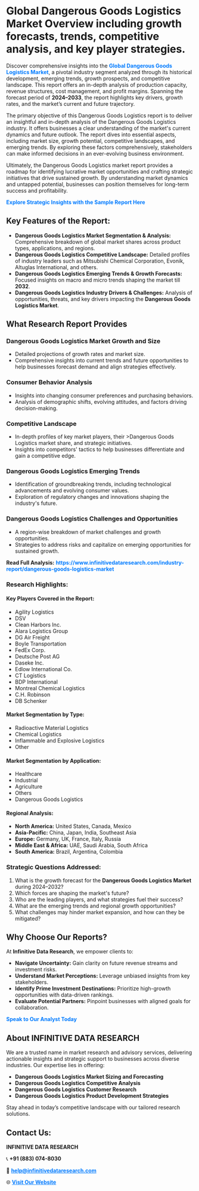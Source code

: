 <h1>Global Dangerous Goods Logistics Market Overview including growth forecasts, trends, competitive analysis, and key player strategies.</h1>
<p>
Discover comprehensive insights into the 
<a href="https://www.infinitivedataresearch.com/industry-report/dangerous-goods-logistics-market" rel="dofollow" style="color: #007BFF; text-decoration: none;"><strong>Global Dangerous Goods Logistics Market</strong></a>, a pivotal industry segment analyzed through its historical development, emerging trends, growth prospects, and competitive landscape. This report offers an in-depth analysis of production capacity, revenue structures, cost management, and profit margins. Spanning the forecast period of <strong>2024–2033</strong>, the report highlights key drivers, growth rates, and the market’s current and future trajectory.
</p>
<p>
The primary objective of this Dangerous Goods Logistics report is to deliver an insightful and in-depth analysis of the Dangerous Goods Logistics industry. It offers businesses a clear understanding of the market's current dynamics and future outlook. The report dives into essential aspects, including market size, growth potential, competitive landscapes, and emerging trends. By exploring these factors comprehensively, stakeholders can make informed decisions in an ever-evolving business environment.
</p>
<p>
Ultimately, the Dangerous Goods Logistics market report provides a roadmap for identifying lucrative market opportunities and crafting strategic initiatives that drive sustained growth. By understanding market dynamics and untapped potential, businesses can position themselves for long-term success and profitability.
</p>
<p>
<a href="https://www.infinitivedataresearch.com/request-sample/reportId=101870" style="color: #007BFF; text-decoration: none;"><strong>Explore Strategic Insights with the Sample Report Here</strong></a>
</p>

<h2>Key Features of the Report:</h2>
<ul>
<li><strong>Dangerous Goods Logistics Market Segmentation & Analysis:</strong> Comprehensive breakdown of global market shares across product types, applications, and regions.</li>
<li><strong>Dangerous Goods Logistics Competitive Landscape:</strong> Detailed profiles of industry leaders such as Mitsubishi Chemical Corporation, Evonik, Altuglas International, and others.</li>
<li><strong>Dangerous Goods Logistics Emerging Trends & Growth Forecasts:</strong> Focused insights on macro and micro trends shaping the market till <strong>2032</strong>.</li>
<li><strong>Dangerous Goods Logistics Industry Drivers & Challenges:</strong> Analysis of opportunities, threats, and key drivers impacting the <strong>Dangerous Goods Logistics Market</strong>.</li>
</ul>

<h2>What Research Report Provides</h2>
<h3>Dangerous Goods Logistics Market Growth and Size</h3>
<ul>
<li>Detailed projections of growth rates and market size.</li>
<li>Comprehensive insights into current trends and future opportunities to help businesses forecast demand and align strategies effectively.</li>
</ul>

<h3>Consumer Behavior Analysis</h3>
<ul>
<li>Insights into changing consumer preferences and purchasing behaviors.</li>
<li>Analysis of demographic shifts, evolving attitudes, and factors driving decision-making.</li>
</ul>

<h3>Competitive Landscape</h3>
<ul>
<li>In-depth profiles of key market players, their >Dangerous Goods Logistics market share, and strategic initiatives.</li>
<li>Insights into competitors' tactics to help businesses differentiate and gain a competitive edge.</li>
</ul>

<h3>Dangerous Goods Logistics Emerging Trends</h3>
<ul>
<li>Identification of groundbreaking trends, including technological advancements and evolving consumer values.</li>
<li>Exploration of regulatory changes and innovations shaping the industry's future.</li>
</ul>

<h3>Dangerous Goods Logistics Challenges and Opportunities</h3>
<ul>
<li>A region-wise breakdown of market challenges and growth opportunities.</li>
<li>Strategies to address risks and capitalize on emerging opportunities for sustained growth.</li>
</ul>
<p><strong>Read Full Analysis:</strong> <a href="https://www.infinitivedataresearch.com/industry-report/dangerous-goods-logistics-market" rel="dofollow" style="color: #007BFF; text-decoration: none;"><strong>https://www.infinitivedataresearch.com/industry-report/dangerous-goods-logistics-market</strong></a></p>
<h3>Research Highlights:</h3>
<h4>Key Players Covered in the Report:</h4>
<ul><li>Agility Logistics</li><li>DSV</li><li>Clean Harbors Inc.</li><li>Alara Logistics Group</li><li>DG Air Freight</li><li>Boyle Transportation</li><li>FedEx Corp.</li><li>Deutsche Post AG</li><li>Daseke Inc.</li><li>Edlow International Co.</li><li>CT Logistics</li><li>BDP International</li><li>Montreal Chemical Logistics</li><li>C.H. Robinson</li><li>DB Schenker</li></ul>
<h4>Market Segmentation by Type:</h4>
<ul><li>Radioactive Material Logistics</li><li>Chemical Logistics</li><li>Inflammable and Explosive Logistics</li><li>Other</li></ul>
<h4>Market Segmentation by Application:</h4>
<ul><li>Healthcare</li><li>Industrial</li><li>Agriculture</li><li>Others</li><li>Dangerous Goods Logistics</li></ul>

<h4>Regional Analysis:</h4>
<ul>
<li><strong>North America:</strong> United States, Canada, Mexico</li>
<li><strong>Asia-Pacific:</strong> China, Japan, India, Southeast Asia</li>
<li><strong>Europe:</strong> Germany, UK, France, Italy, Russia</li>
<li><strong>Middle East & Africa:</strong> UAE, Saudi Arabia, South Africa</li>
<li><strong>South America:</strong> Brazil, Argentina, Colombia</li>
</ul>

<h3>Strategic Questions Addressed:</h3>
<ol>
<li>What is the growth forecast for the <strong>Dangerous Goods Logistics Market</strong> during 2024–2032?</li>
<li>Which forces are shaping the market's future?</li>
<li>Who are the leading players, and what strategies fuel their success?</li>
<li>What are the emerging trends and regional growth opportunities?</li>
<li>What challenges may hinder market expansion, and how can they be mitigated?</li>
</ol>

<h2>Why Choose Our Reports?</h2>
<p>At <strong>Infinitive Data Research</strong>, we empower clients to:</p>
<ul>
<li><strong>Navigate Uncertainty:</strong> Gain clarity on future revenue streams and investment risks.</li>
<li><strong>Understand Market Perceptions:</strong> Leverage unbiased insights from key stakeholders.</li>
<li><strong>Identify Prime Investment Destinations:</strong> Prioritize high-growth opportunities with data-driven rankings.</li>
<li><strong>Evaluate Potential Partners:</strong> Pinpoint businesses with aligned goals for collaboration.</li>
</ul>
<p><a href="https://www.infinitivedataresearch.com/industry-report/dangerous-goods-logistics-market" rel="dofollow" style="color: #007BFF; text-decoration: none;"><strong>Speak to Our Analyst Today</strong></a></p>

<h2>About INFINITIVE DATA RESEARCH</h2>
<p>We are a trusted name in market research and advisory services, delivering actionable insights and strategic support to businesses across diverse industries. Our expertise lies in offering:</p>
<ul>
<li><strong>Dangerous Goods Logistics Market Sizing and Forecasting</strong></li>
<li><strong>Dangerous Goods Logistics Competitive Analysis</strong></li>
<li><strong>Dangerous Goods Logistics Customer Research</strong></li>
<li><strong>Dangerous Goods Logistics Product Development Strategies</strong></li>
</ul>
<p>Stay ahead in today’s competitive landscape with our tailored research solutions.</p>

<h2>Contact Us:</h2>
<p><strong>INFINITIVE DATA RESEARCH</strong></p>
<p>📞 <strong>+91 (883) 074-8030</strong></p>
<p>📧 <strong><a href="mailto:help@infinitivedataresearch.com" style="color: #007BFF;">help@infinitivedataresearch.com</a></strong></p>
<p>🌐 <strong><a href="https://www.infinitivedataresearch.com" rel="dofollow" style="color: #007BFF;">Visit Our Website</a></strong></p>